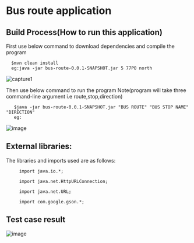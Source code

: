 # Bus route application


## Build Process(How to run this application)

First use below command to download dependencies and compile the program
      
      $mvn clean install
      eg:java -jar bus-route-0.0.1-SNAPSHOT.jar 5 77PO north
![capture1](https://user-images.githubusercontent.com/25560217/49988433-ab605b80-ff9c-11e8-8b4f-989d5bfaa9f4.JPG) 
      
Then use below command to run the program
       Note(program will take three command-line argument i.e route,stop,direction)

       $java -jar bus-route-0.0.1-SNAPSHOT.jar "BUS ROUTE" "BUS STOP NAME" "DIRECTION"
       eg:
![image](https://user-images.githubusercontent.com/25560217/49987996-52dc8e80-ff9b-11e8-8640-b9cdf1d52092.png)

## External libraries:

The libraries and imports used are as follows: 

         import java.io.*;

         import java.net.HttpURLConnection;

         import java.net.URL;

         import com.google.gson.*;

## Test case result

![image](https://user-images.githubusercontent.com/25560217/50099349-e7691a00-0243-11e9-9f35-ae41a51dbe81.png)

         
        

